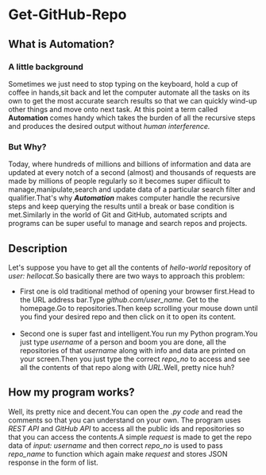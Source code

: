 <h1>Get-GitHub-Repo</h1>

<h2>What is Automation?</h2>
<h3>A little background</h3>
<p>Sometimes we just need to stop typing on the keyboard, hold a cup of coffee in hands,sit back and let the computer automate all the
    tasks on its own to get the most accurate search results so that we can quickly wind-up other things and move onto next task.
    At this point a term called <b>Automation</b> comes handy which takes the burden of all the recursive steps and produces the desired
    output without <i>human interference.</i></p>

<h3>But Why?</h3>
<p>Today, where hundreds of millions and billions of information and data are updated at every notch of a second (almost) and thousands of
    requests are made by millions of people regularly so it becomes super difiicult to manage,manipulate,search and update data of a
    particular search filter and qualifier.That's why <b><i>Automation</i></b> makes computer handle the recursive steps
    and keep querying the results until a break or base condition is met.Similarly in the world of Git and GitHub, automated scripts
    and programs can be super useful to manage and search repos and projects.</p>

<h2>Description</h2>
<p>Let's suppose you have to get all the contents of <i>hello-world</i> repository of <i>user: hellocat.</i>So basically there are two ways
    to approach this problem:</p>
    <ul>
      <li>First one is old traditional method of opening your browser first.Head to the URL address bar.Type <i>github.com/user_name.</i>
          Get to the homepage.Go to repositories.Then keep scrolling your mouse down until you find your desired repo and then click
          on it to open its content.</li>

   <br>

   <li>Second one is super fast and intelligent.You run my Python program.You just type <i>username</i> of a person and boom
          you are done, all the repositories of that <i>username</i> along with info and data are printed on your screen.Then you
          just type the correct <i>repo_no</i> to access and see all the contents of that repo along with <i>URL.</i>Well, pretty nice
            huh?</li>
    </ul>

<h2>How my program works?</h2>
<p>Well, its pretty nice and decent.You can open the <i>.py code</i> and read the comments so that you can understand on your own.
    The program uses <i>REST API</i> and <i>GitHub API</i> to access all the public ids and repositories so that you can access the
    contents.A simple <i>request</i> is made to get the repo data of <i>input: username</i> and then correct <i>repo_no</i> is used
    to pass <i>repo_name</i> to function which again make <i>request</i> and stores JSON response in the form of list.</p>
